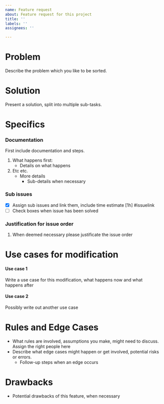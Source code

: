 ```yaml
---
name: Feature request 
about: Feature request for this project
title: ''
labels: ''
assignees: ''

---
```


Problem
======

Describe the problem which you like to be sorted.

Solution
======

Present a solution, split into multiple sub-tasks.

Specifics
======

### Documentation
First include documentation and steps.
1. What happens first:
   - Details on what happens
2. Etc etc.
   - More details
      - Sub-details when necessary

### Sub issues
- [x] Assign sub issues and link them, include time estimate [1h] #issuelink
- [ ] Check boxes when issue has been solved

### Justification for issue order
1. When deemed necessary please justificate the issue order


Use cases for modification
===

#### Use case 1
Write a use case for this modification, what happens now and what happens after

#### Use case 2
Possibly write out another use case

Rules and Edge Cases
===

- What rules are involved, assumptions you make, might need to discuss. Assign the right people here
- Describe what edge cases might happen or get involved, potential risks or errors.
   - Follow-up steps when an edge occurs


Drawbacks
===

- Potential drawbacks of this feature, when necessary
